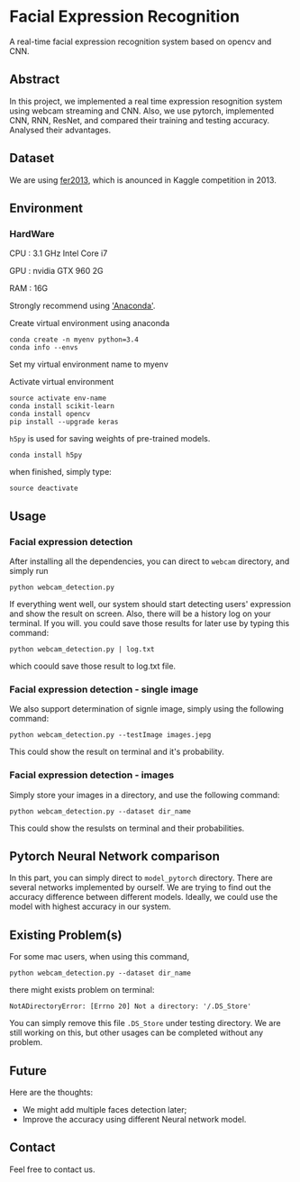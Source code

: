 # Facial Expression Recognition
A real-time facial expression recognition system based on opencv and CNN.

## Abstract
In this project, we implemented a real time expression resognition system using webcam streaming and CNN. Also, we use pytorch, implemented CNN, RNN, ResNet, and compared their training and testing accuracy. Analysed their advantages.

## Dataset
We are using [fer2013](https://www.kaggle.com/c/challenges-in-representation-learning-facial-expression-recognition-challenge/data), which is anounced in Kaggle competition in 2013.

## Environment

### HardWare

CPU : 3.1 GHz Intel Core i7

GPU : nvidia GTX 960 2G

RAM : 16G

Strongly recommend using ['Anaconda'](https://www.continuum.io/downloads).

Create virtual environment using anaconda

```
conda create -n myenv python=3.4
conda info --envs
```

Set my virtual environment name to myenv

Activate virtual environment
```
source activate env-name
conda install scikit-learn
conda install opencv
pip install --upgrade keras
```
`h5py` is used for saving weights of pre-trained models.
```
conda install h5py
```
when finished, simply type:
```
source deactivate 
```

## Usage
### Facial expression detection
After installing all the dependencies, you can direct to `webcam` directory, and simply run 
```
python webcam_detection.py
```
If everything went well, our system should start detecting users' expression and show the result on screen. Also, there will be a history log on your terminal. If you will. you could save those results for later use by typing this command:
```
python webcam_detection.py | log.txt
```
which coould save those result to log.txt file.

### Facial expression detection - single image
We also support determination of signle image, simply using the following command:
```
python webcam_detection.py --testImage images.jepg
```
This could show the result on terminal and it's probability.

### Facial expression detection - images
Simply store your images in a directory, and use the following command:
```
python webcam_detection.py --dataset dir_name
```
This could show the resulsts on terminal and their probabilities.

## Pytorch Neural Network comparison
In this part, you can simply direct to `model_pytorch` directory. There are several networks implemented by ourself. We are trying to find out the accuracy difference between different models. Ideally, we could use the model with highest accuracy in our system. 

## Existing Problem(s)
For some mac users, when using this command,
```
python webcam_detection.py --dataset dir_name
```
there might exists problem on terminal:
```
NotADirectoryError: [Errno 20] Not a directory: '/.DS_Store'
```
You can simply remove this file `.DS_Store` under testing directory.
We are still working on this, but other usages can be completed without any problem.

## Future
Here are the thoughts:

* We might add multiple faces detection later;
* Improve the accuracy using different Neural network model.

## Contact
Feel free to contact us.







